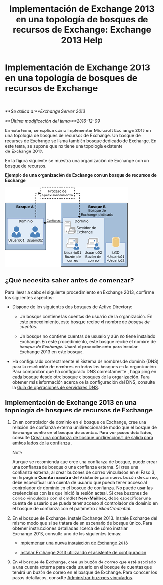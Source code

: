 ﻿---
title: 'Implementación de Exchange 2013 en una topología de bosques de recursos de Exchange: Exchange 2013 Help'
TOCTitle: Implementación de Exchange 2013 en una topología de bosques de recursos de Exchange
ms:assetid: 537a7b2b-d002-40a6-84ae-fd02635f9e23
ms:mtpsurl: https://technet.microsoft.com/es-es/library/Aa998031(v=EXCHG.150)
ms:contentKeyID: 51406515
ms.date: 04/23/2018
mtps_version: v=EXCHG.150
ms.translationtype: HT
---

# Implementación de Exchange 2013 en una topología de bosques de recursos de Exchange

 

_**Se aplica a:**Exchange Server 2013_

_**Última modificación del tema:**2016-12-09_

En este tema, se explica cómo implementar Microsoft Exchange 2013 en una topología de bosques de recursos de Exchange. Un bosque de recursos de Exchange se llama también bosque dedicado de Exchange. En este tema, se supone que no tiene una topología existente de Exchange 2013.

En la figura siguiente se muestra una organización de Exchange con un bosque de recursos.

**Ejemplo de una organización de Exchange con un bosque de recursos de Exchange**

![Organización de Exchange compleja con bosque de recursos](images/Aa998031.706725cf-e520-4b89-a275-acd8fb58943a(EXCHG.150).gif "Organización de Exchange compleja con bosque de recursos")

## ¿Qué necesita saber antes de comenzar?

Para llevar a cabo el siguiente procedimiento en Exchange 2013, confirme los siguientes aspectos:

  - Dispone de los siguientes dos bosques de Active Directory:
    
      - Un bosque contiene las cuentas de usuario de la organización. En este procedimiento, este bosque recibe el nombre de *bosque de cuentas*.
    
      - Un bosque no contiene cuentas de usuario y aún no tiene instalado Exchange. En este procedimiento, este bosque recibe el nombre de *bosque de Exchange*. Usará el procedimiento para instalar Exchange 2013 en este bosque.

  - Ha configurado correctamente el Sistema de nombres de dominio (DNS) para la resolución de nombres en todos los bosques en la organización. Para comprobar que ha configurado DNS correctamente , haga ping en cada bosque desde otro bosque o bosques de la organización. Para obtener más información acerca de la configuración del DNS, consulte la [Guía de operaciones de servidores DNS](https://go.microsoft.com/fwlink/p/?linkid=282295).

## Implementación de Exchange 2013 en una topología de bosques de recursos de Exchange

1.  En un controlador de dominio en el bosque de Exchange, cree una relación de confianza externa unidireccional de modo que el bosque de Exchange confíe en el bosque de cuentas. Para ver pasos detallados, consulte [Crear una confianza de bosque unidireccional de salida para ambos lados de la confianza](https://go.microsoft.com/fwlink/p/?linkid=69130) .
    

    > [!NOTE]
    > Aunque se recomienda que cree una confianza de bosque, puede crear una confianza de bosque o una confianza externa. Si crea una confianza externa, al crear buzones de correo vinculados en el Paso&nbsp;3, en la página <STRONG>Cuenta maestra</STRONG> del Asistente para nuevo buzón de correo, debe especificar una cuenta de usuario que pueda tener acceso al controlador de dominio en el bosque de confianza. No puede usar las credenciales con las que inició la sesión actual. Si crea buzones de correo vinculados con el cmdlet <STRONG>New-Mailbox</STRONG>, debe especificar una cuenta de usuario que pueda tener acceso al controlador de dominio en el bosque de confianza con el parámetro <EM>LinkedCredential</EM>.



2.  En el bosque de Exchange, instale Exchange 2013. Instale Exchange del mismo modo que si se tratara de un escenario de bosque único. Para obtener instrucciones detalladas acerca de cómo instalar Exchange 2013, consulte uno de los siguientes temas:
    
      - [Implementar una nueva instalación de Exchange 2013](deploy-a-new-installation-of-exchange-2013-exchange-2013-help.md)
    
      - [Instalar Exchange 2013 utilizando el asistente de configuración](install-exchange-2013-using-the-setup-wizard-exchange-2013-help.md)

3.  En el bosque de Exchange, cree un buzón de correo que esté asociado a una cuenta externa para cada usuario en el bosque de cuentas que tendrá un buzón de correo en el bosque de Exchange. Para conocer los pasos detallados, consulte [Administrar buzones vinculados](manage-linked-mailboxes-exchange-2013-help.md).

